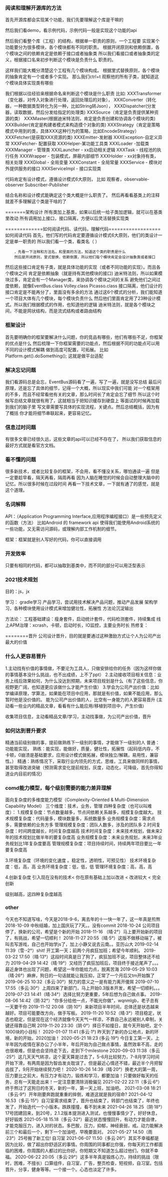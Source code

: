 ### 阅读和理解开源库的方法
   首先开源库都会实现某个功能，我们先要理解这个库是干嘛的
   
   然后我们看demo，看示例代码，示例代码一般是实现这个功能的api
   
   然后我们看整个库（工程）的结构，根据单一职责的原则，一个工程要
实现某个功能要分为很多模块，各个模块都有不同的职责。
根据开闭原则和依赖倒置，各个模块之间的依赖肯定是依赖于接口或者抽象类
所以我们看接口或者抽象类的定义，根据接口名来初步判断这个模块是负责什么
职责的。
   
   这样我们能大概分清楚这个工程有几个模块构成。
根据里式替换原则，各个模块的抽象肯定有一个或者多个实现。
那么我们ctrl+t 观察他的所有子类，就知道这个模块具体实现类有哪些

   我们根据以往经验来根据命名来判断这个模块是什么职责
比如:
XXXTransformer（变化器，对传入对象进行处理，返回处理后的对象），
XXXConverter（转化器，一种数据类型转化为另一种，比如String转Json），
XXXDispatcher(分发器，读取数据，然后分发给指定的处理类)
XXXSource（肯定是负责提供某种资源的类）
XXXMaster(根据迪米特法则，肯定是负责创建和协调各个模块的类)
XXXBuilder(肯定是构建者模式来构造摸个对象的类)
XXXStrategy（肯定是策略模式中用到的类，具体XXX这种行为的策略，比如EncodeStrategy）
XXXFetcher(是获取XXX资源的类)
XXXEmitter-发射器
XXXException-自定义异常
XXXFetcher- 配置获取
XXXHelper-某功能工具类
XXXLoader -加载类
XXXManager - 管理类
XXXLauncher - xx启动相关逻辑
XXXTask - 线程池的执行任务
XXXWrapper - 包装模式，屏蔽内部细节
XXXHolder -  xx对象持有类，相关处理
XXXGlobal - 全局变量
XXXConstant - 全局常量
XXXService - 模块对外提供服务的接口
XXXServiceImpl - 接口实现类



代码肯定有设计模式，遵循设计模式6大原则，
比如 观察者，observable-observer
Subscriber-Publisher

结合名称和设计模式能确定这个类大概是什么职责了。
然后再看看基类上的注释就差不多理解这个类是干啥的了

=======架构设计
所有类加上基类，如果以后统一给子类加逻辑，就可以在基类里改动
所有调用加上接口，接口隔离，方便以后灵活替换实现类


  =============如何阅读代码、读代码，理解代码==================
   如何阅读代码
   首先，他们写的代码肯定要遵循设计模式6大原则，他们的类设计一定是单一职责的
   所以我们看一个类，看类名（ ）

        ，先看一下注释和方法名，和里面的方法，知道这个类的职责是什么
        然后是开闭原则，里式替换，依赖倒置，所以他们每个模块肯定会设计抽象类或者接口

   然后这些接口肯定有子类，就是具体功能的实现（或者不同功能的实现）。而且各个模块之间
   肯定是依赖抽象（就是持有其他模块的接口)
        迪米特法则，所以如果模块过多，肯定会有一个Manager类，来协调各个模块之间的关系
   避免他们之间过度依赖，就像EventBus.class Volley.class Picasso.class
        接口隔离，他们设计的接口肯定是不能再分了，里面没有多余的方法
        通过这6个模式的分析，我们能知道一个项目大体有几个模块，每个模块负责什么
        然后他们里面肯定用了23种设计模式。所以我们根据模式的作用，也知道他的逻辑
   迪米特法则，就是各个模块之间，不能是网状结构，而是流式结构或者路由结构

### 框架设计
首先要明确你的框架要解决什么问题，你的竞品有哪些，他们有哪些不足，你框架的优点是什么
然后梳理一下你框架需要的功能点，然后根据不同的功能点可以用不同的设计模式解耦
做到高度可配置，可拓展。
比如
Platform.get().doSomething(); 这就是做平台适配



### 解决忘记问题
我们看源码总是会忘，EventBus源码看了一遍，写了一遍，就是没写总结
最后问原理，还是忘了具体的细节，记得一个大概，所以现实中我们可能
对一个框架用的不多，而且不经常看他有关的文章，那么时间长了肯定会忘了细节
所以这个时候写总结文章就很有用了，这就相当于把知识缓存到硬盘上
等面试的时候再加载到我们的脑子里
    写文章需要写具体的实现流程，关键点。然后总结概括，因为有了概括
你才能将细节串联起来，更容易记忆。

### 信息过时问题
有很多文章已经很久远，这些文章的api可以已经不存在了，
所以我们获取信息的最好方式就是看官方文档。

### 看不懂的问题
很多新技术，或者比较复杂的框架，不会用，看不懂没关系，哪怕通读一遍
但是一定要趁早看，隔天再看，隔周再看
因为人脑在睡觉的时候会自动整理大脑中的记忆。所以很多时候在过段时间
再看一下技术文章，一下就有通了的感觉，就是这个道理。


### 名词解释
API：（Application Programming Interface,应用程序编程接口）是一些预先定义的函数（方法）
    比如Android 的 framework api
    使得我们能使用Android系统的一些功能，又无需访问源码，或理解内部工作机制的细节。

框架：框架就是别人写好的代码，你可以直接调用

### 开发效率
只要有相同的代码，都可以抽取到基类中，而不同的部分可以用泛型表示

### 2021技术规划
目的：js，jx

学习：
gradle学习
产品学习，尝试用技术解决产品问题，推动产品发展
架构学习，各种模块使用设计模式来增加健壮性，拓展性
方法论沉淀输出

方法论：
工程基础建设：瘦身套件，启动统计套件，代码检测套件，持续集成
线上APM治理：xcrash，卡顿，启动时长，IO监控，主要业务时长
热修复：

========晋升
公司设计晋升，目的就是要通过这种激励方式让个人为公司产出最大的价值
### 什么人更容易晋升

1.主动找有价值的事情做，不要沦为工具人，只做安排给你的任务（因为这样你做的事情基本没什么挑战，也不出成绩，上不了ppt）
2.主动接收项目相关信息：业务上线后效果如何，为什么没达到预期，未来项目规划是什么（有了这些信息，你视野更广阔，也知道更应该做什么才能产生价值）
3.学会为公司产出价值：比如学编译原理，学算法，如果能在项目中应用，那就是有价值，如果不能应用，那么暂时他是没价值的。
    能为公司产出价值的人，比空有一身能力的人更容易晋升 (主动看一些业内的精品文章，看看有什么能应用/移植到项目中，产生价值)

收集项目信息，主动看精品文章/学习，主动找事做，为公司产出价值，晋升

### 如何达到晋升要求
精通当前级别做的事，提前做熟练下一级别的事情，才能做下一级别的人
普通：功能能实现，
熟练：能实现，能做好，质量，健壮性，拓展性（起码低内存，不卡顿，0崩溃是基础要求，应用设计模式做拓展，模块独立/解耦，易用性，兼容性。）
精通：熟练情况下，采取行业内领先的方式，思维，工具来做同样的事情，甚至取得改进突破（预测需求变化提前规划，灰度，动态化，可降级，首先你得知道业内目前的情况）


### comd能力模型，每个级别需要的能力差异理解
面向复杂度的多维度能力模型（Complexity-Oriented & Multi-Dimension Capability Model）
三个维度：技术，业务，管理
四种复杂度（也可以叫难度）：
1.规模复杂度：节点数量越多，节点间依赖关系越多，规模复杂度越大。
技术规模复杂度：代码量多，模块数量多，系统数量多
业务规模复杂度：需求点多，需要依赖的业务方多
管理规模复杂度：团队人数多，涉及的团队多
2.时间复杂度：时间跨度越长，时间复杂度越高
技术时间复杂度：未来技术规划，做未来2年的技术规划比做半年的要复杂度高
业务规模复杂度：未来业务规划，未来3年业务规划比1年复杂度要高
管理规模复杂度：项目持续时间，持续两年项目要比一年要复杂度高

3.环境复杂度（环境的变化速度 。稳定性，透明性，可预见性）
技术环境复杂度：低，高，高
业务环境复杂度：低，低，低
管理环境复杂度：高，高，高

4.创新复杂度
引入现在没有的技术< 你在原有基础上加以改进 < 改进较大 < 完全创新

级别越高，这四种复杂度越高



### other
今天也不知道写啥，今天是2018-9-6，离去年的十一快一年了，这一年真是煎熬
2018-10-09 中秋结婚，加上国庆玩了7天。。没有commit
2018-10-24 公司项目停了，换新的公司，希望是个新的开始
2018-11-16 （晴·2°）马上要开始新的项目了，有挑战，希望一切顺利！
2018-11-27 20:55（晴·5°）这版不做移动端了，被叫去写游戏，自己也开始学js了，加上小静又说去云南。。亚历山大
2019-02-14 11:39（雪·-2°）shit! 开工第一天；前两个月疯狂加班；希望今年顺利。
2019-03-22 17:50（晴·13°）这段时间真是日了狗了，疯狂加班不说，项目整体还不给力
2019-04-29 14:42（晴·19°）又经历了疯狂加班后，项目终于接近尾声了。。。最近身体也出现了问题，希望这一年你能给力点，脱离苦海
2019-05-29 10:03（晴·26°）麻痹，狗日的一句话就能让我压抑，正常了一个月后又tm开始飘了
2019-06-25 10:32（多云·30°）努力的意义之一是有能力离开傻屌
2019-07-10 17:55（多云·30°）上周四来了新部门，马上开始0.3版本开发，希望一切顺利。。。
2019-07-23 14:41（晴·34°）选择比努力更重要，5年后想为自己做点事。
2019-08-06 14:42（阴·32°）"你多分给他一点，不能光你做"，wqnmlgb，老子总有一天要干你
2019-11-12 20:08（阴·10°）来新项目半年时间，总体还是状态越来越好。项目可能要改方向，做手写板。
2019-11-20 10:52（晴·3°）项目稳定，状态也稳定，但是现在这个经济就像今天天气一样凉，不靠自己永远被别人牵制，关键还得靠自己啊
2019-11-20 23:30（阴·0°）择日不如撞日，就今天开始吧，定个1000块的小目标！
2020-01-07 11:41 (多云·1°) 昨天到了新的办公地点，新的环境，新的开始，2020加油！
2020-05-21 18:23 (多云·19°) 今日复工第一天，上半年因为疫情在家办公了小半年，年后开始为自己做点事情，虽然效率不高，走的也很艰难，但是也会坚持走下去，走到下个milestone
2020-09-03 11:38（多云·25°）这几天天气转凉，这个夏天算是过去了，5-6月比较努力，7-8月学习时间开始下滑，有两周是因为智齿发炎耽误了。但是最近心情还不错，最近半个月把智齿拔了，9月开始继续努力吧！
2020-10-26 14:39（晴·20°）换老大的第一周，压力要比之前大，有压力才有动力，锻炼和学习，都要加油！只要做好每天的任务，总有一天能走出来！一定注意要清除消极偏见
2021-02-22 22:11（多云·6°）终于熬过了这狗日的冬天，新的一年，第一天上班，加油吧。
2021-03-08 18:21（多云·9°）开年刚要奔跑就重重的摔倒，难道这就是我的宿命?
2021-04-12 16.53（多云·15°）自习室需求结束了，晋升也结束了，转部门也结束了，年终也发了，开始迭代一个小版本。跌跌撞撞，看不到未来
2021-04-26 18.25（阴·18°）17号团建回来，到20号，2.1.2版本提测进入测试，也慢慢事情少了，好好休息，好好锻炼
2021-05-18 15.18（多云·32°）最近状态慢慢回升，有动力才能自律，才能克服压力，进入对的状态。多巴胺，压力，抑郁，神经衰弱，戒。动力能解决前三个和最后一个，剩下一个加油吧，早晚要面对。
2021-05-27 14.50（雨·23°）25号搬了新工位! 自习室
2021-06-07 11.50（多云·26°）其实不幸福都是因为比较，做了超出你舒适区的事情。你周围的同事都比你强，你每天的工作都面临的困难，你周围的人都过的比你好。你短期又不知道怎么超过他们，你就不幸福。
2020-06-22 20:05（多云·29°）这多半年真是锻炼心力，持续的挑战（限时，困难，不擅长）口算组件，自习室，广告，整页检查，短视频，自习室。包括晋升，分享，健身等等。一个接一个。心态也淡定了许多。